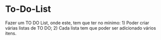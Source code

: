 # To-Do-List
Fazer um TO DO List, onde este, tem que ter no mínimo:     1) Poder criar várias listas de TO DO;  2) Cada lista tem que poder ser adicionado vários itens.
